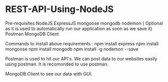 # REST-API-Using-NodeJS
Pre-requisites
NodeJS
ExpressJS
mongoose
mongodb
nodemon ( Optional as it is used to automatically run our application as soon as we save it)
Postman
MongoDB Client

Commands to install above requirements :
npm install express
npm install mongoose
npm install mongodb
npm install -g nodemon --save 

Postman is used to hit our API's. We can post data to our websites easily using postman. It is recomonded to use postman.

MongoDB Client to see our data with GUI. 